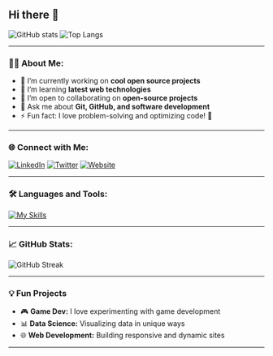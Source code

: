 ## Hi there 👋

![GitHub stats](https://github-readme-stats.vercel.app/api?username=GGNado&show_icons=true&theme=radical)
![Top Langs](https://github-readme-stats.vercel.app/api/top-langs/?username=GGNado&layout=compact&theme=radical)

---

### 👨‍💻 About Me:
- 🔭 I’m currently working on **cool open source projects**
- 🌱 I’m learning **latest web technologies**
- 💼 I’m open to collaborating on **open-source projects**
- 💬 Ask me about **Git, GitHub, and software development**
- ⚡ Fun fact: I love problem-solving and optimizing code! 🧩

---

### 🌐 Connect with Me:
[![LinkedIn](https://img.shields.io/badge/LinkedIn-0A66C2?style=for-the-badge&logo=linkedin&logoColor=white)](https://www.linkedin.com/in/tuo-profilo)
[![Twitter](https://img.shields.io/badge/Twitter-1DA1F2?style=for-the-badge&logo=twitter&logoColor=white)](https://twitter.com/tuo-profilo)
[![Website](https://img.shields.io/badge/Portfolio-FF5722?style=for-the-badge&logo=web&logoColor=white)](https://tuo-sito.com)

---

### 🛠️ Languages and Tools:
[![My Skills](https://skillicons.dev/icons?i=js,html,css,wasm)](https://skillicons.dev)

---

### 📈 GitHub Stats:
<!-- Trovi più opzioni per personalizzare il tema delle statistiche qui: https://github.com/anuraghazra/github-readme-stats -->
![GitHub Streak](https://github-readme-streak-stats.herokuapp.com/?user=GGNado&theme=radical)

---

### 💡 Fun Projects
- 🎮 **Game Dev:** I love experimenting with game development
- 📊 **Data Science:** Visualizing data in unique ways
- 🌐 **Web Development:** Building responsive and dynamic sites

---
